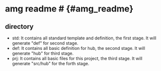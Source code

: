 # amg readme # {#amg_readme}

## directory
- std: It contains all standard template and definition, the first stage. It 
  will generate "def" for second stage.
- def: It contains all basic definition for hub, the second stage. It will 
  generate "hub" for third stage.
- prj: It contains all basic files for this project, the third stage. It will 
  generate "src/hub" for the forth stage.
